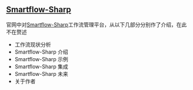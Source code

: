 ﻿## [Smartflow-Sharp](https://www.smartflow-sharp.com)
官网中对[Smartflow-Sharp](https://www.smartflow-sharp.com)工作流管理平台，从以下几部分分别作了介绍，在此不在赘述
* 工作流现状分析
* Smartflow-Sharp 介绍
* Smartflow-Sharp 示例
* Smartflow-Sharp 集成
* Smartflow-Sharp 未来
* 关于作者